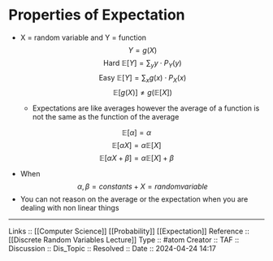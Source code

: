 # Properties of Expectation

- X = random variable and Y = function
$$
Y = g(X)
$$
$$
\text{Hard } \mathbb{E}[Y] = \sum_{y} y \cdot P_Y(y)
$$
$$
\text{Easy } \mathbb{E}[Y] = \sum_{x} g(x) \cdot P_X(x)
$$
$$
\mathbb{E}[g(X)] \neq g(\mathbb{E}[X])
$$

	- Expectations are like averages however the average of a function is not the same as the function of the average

$$
\mathbb{E}[\alpha] = \alpha
$$
$$
\mathbb{E}[\alpha X] = \alpha \mathbb{E}[X]
$$
$$
\mathbb{E}[\alpha X + \beta] = \alpha \mathbb{E}[X] + \beta
$$
- When
$$
\alpha, \beta = constants + X = random  variable
$$
- You can not reason on the average or the expectation when you are dealing with non linear things
---
Links :: [[Computer Science]] [[Probability]] [[Expectation]]
Reference :: [[Discrete Random Variables Lecture]]
Type :: #atom
Creator ::
TAF ::
Discussion ::
Dis_Topic :: 
Resolved ::
Date :: 2024-04-24 14:17
